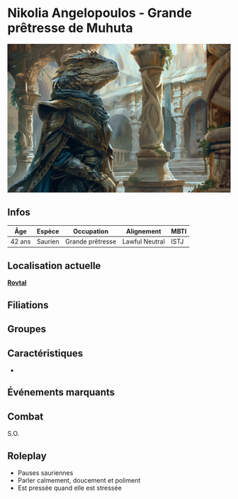 # Nikolia Angelopoulos - Grande prêtresse de Muhuta
![Nikolia](../../../_images/nikolia.png)

## Infos 

| Âge | Espèce | Occupation | Alignement | MBTI |
| --- | ------ | ---------- | ---------- | ---- |
| 42 ans | Saurien | Grande prêtresse | Lawful Neutral| ISTJ |

## Localisation actuelle
[**Rovtal**](../../VILLES/Rovtal.md)

## Filiations

## Groupes 

## Caractéristiques
* 

## Événements marquants
## Combat
S.O.

## Roleplay
* Pauses sauriennes
* Parler calmement, doucement et poliment
* Est pressée quand elle est stressée